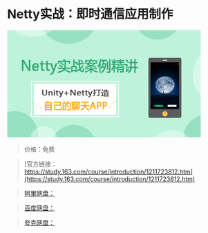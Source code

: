 # Netty实战：即时通信应用制作

![img](../../../assets/study163/free/90259eb28a5741199e87947674c12822.png)

> 价格：免费

> [官方链接：https://study.163.com/course/introduction/1211723812.htm](https://study.163.com/course/introduction/1211723812.htm)

> [阿里网盘：]()

> [百度网盘：]()

> [夸克网盘：]()
